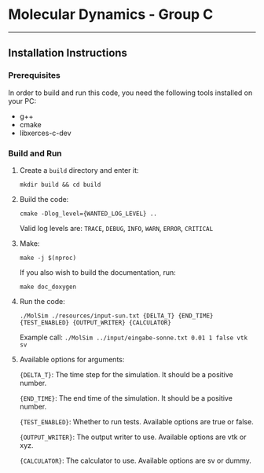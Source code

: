 # Molecular Dynamics - Group C

---

## Installation Instructions

### Prerequisites

In order to build and run this code, you need the following tools installed on your PC:

- g++
- cmake
- libxerces-c-dev

### Build and Run

1. Create a `build` directory and enter it:

   `mkdir build && cd build`

2. Build the code:

   `cmake -Dlog_level={WANTED_LOG_LEVEL} ..`

   Valid log levels are: `TRACE`, `DEBUG`, `INFO`, `WARN`, `ERROR`, `CRITICAL`

3. Make:

   `make -j $(nproc)`

   If you also wish to build the documentation, run:

   `make doc_doxygen`

4. Run the code:

   `./MolSim ./resources/input-sun.txt {DELTA_T} {END_TIME} {TEST_ENABLED} {OUTPUT_WRITER} {CALCULATOR}`

   Example call: `./MolSim ../input/eingabe-sonne.txt 0.01 1 false vtk sv`
5. Available options for arguments:

   `{DELTA_T}`: The time step for the simulation. It should be a positive number.

   `{END_TIME}`: The end time of the simulation. It should be a positive number.

   `{TEST_ENABLED}`: Whether to run tests. Available options are true or false.

   `{OUTPUT_WRITER}`: The output writer to use. Available options are vtk or xyz.

   `{CALCULATOR}`: The calculator to use. Available options are sv or dummy.
